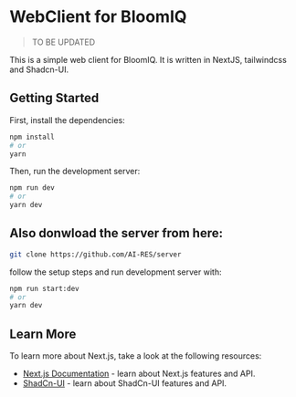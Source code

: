 # WebClient for BloomIQ
> TO BE UPDATED

This is a simple web client for BloomIQ. It is written in NextJS, tailwindcss and Shadcn-UI.

## Getting Started

First, install the dependencies:

```bash
npm install
# or
yarn
```

Then, run the development server:

```bash
npm run dev
# or
yarn dev
```

## Also donwload the server from here:

```bash
git clone https://github.com/AI-RES/server
```

follow the setup steps and run development server with:

```bash
npm run start:dev
# or
yarn dev
```

## Learn More

To learn more about Next.js, take a look at the following resources:

- [Next.js Documentation](https://nextjs.org/docs) - learn about Next.js features and API.
- [ShadCn-UI](https://ui.shadcn.com/) - learn about ShadCn-UI features and API.